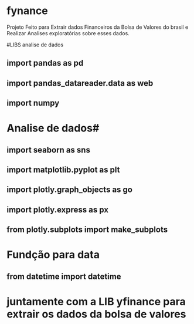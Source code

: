 # fynance
Projeto Feito para Extrair dados Financeiros da Bolsa de Valores do brasil e Realizar Analises exploratórias sobre esses dados.  


#LIBS analise de dados
## import pandas as pd
## import pandas_datareader.data as web 
## import numpy 

# Analise de dados#
## import seaborn as sns
## import matplotlib.pyplot as plt
## import plotly.graph_objects as go 
## import plotly.express as px
## from plotly.subplots import make_subplots

# Fundção para data
## from datetime import datetime

# juntamente com a LIB yfinance para extrair os dados da bolsa de valores


